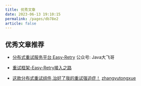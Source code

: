 ```yaml
---
title: 优秀文章
date: 2023-06-13 19:10:15
permalink: /pages/db78e2
article: false
---
```


## 优秀文章推荐

* [分布式重试服务平台 Easy-Retry](https://mp.weixin.qq.com/s/Rr1oR4ieoYSoU_jLjxybow) 公众号: Java大飞哥

* [重试框架-Easy-Retry接入之路](https://juejin.cn/post/7243677232836018233) 

* [这款分布式重试组件,治好了我的重试强迫症！](https://juejin.cn/post/7249607108043145274) [zhangyutongxue](https://gitee.com/zhangyutongxue)

